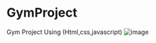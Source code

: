 # GymProject
Gym Project Using (Html,css,javascript)
![image](https://github.com/user-attachments/assets/0f87a932-a98c-4bfb-a361-3060a472f725)
